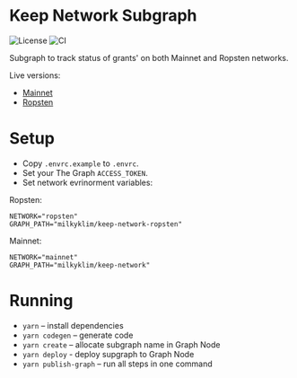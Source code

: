 # Keep Network Subgraph

![License](https://img.shields.io/badge/license-MIT-green)
![CI](https://github.com/milkyklim/thegraph-keep-network/workflows/CI/badge.svg)

Subgraph to track status of grants' on both Mainnet and Ropsten networks.

Live versions:

- [Mainnet](https://thegraph.com/explorer/subgraph/milkyklim/keep-network)
- [Ropsten](https://thegraph.com/explorer/subgraph/milkyklim/keep-network-ropsten)

# Setup

- Copy `.envrc.example` to `.envrc`.
- Set your The Graph `ACCESS_TOKEN`.
- Set network evrinorment variables:

Ropsten:

```
NETWORK="ropsten"
GRAPH_PATH="milkyklim/keep-network-ropsten"
```

Mainnet:

```
NETWORK="mainnet"
GRAPH_PATH="milkyklim/keep-network"
```

# Running

- `yarn` – install dependencies
- `yarn codegen` – generate code
- `yarn create` – allocate subgraph name in Graph Node
- `yarn deploy` - deploy supgraph to Graph Node
- `yarn publish-graph` – run all steps in one command
